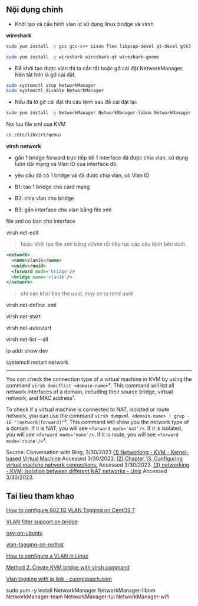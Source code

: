 ## Nội dụng chính

- Khởi tạo và cấu hình vlan id sử dụng linux bridge và virsh

**wireshark**

```sh
sudo yum install -y gcc gcc-c++ bison flex libpcap-devel qt-devel gtk3-devel rpm-build libtool c-ares-devel qt5-qtbase-devel qt5-qtmultimedia-devel qt5-linguist desktop-file-utils
```

```sh
sudo yum install -y wireshark wireshark-qt wireshark-gnome
```

- Để khởi tạo được vlan thì ta cần tắt hoặc gỡ cài đặt NetworkManager. Nên tắt hơn là gỡ cài đặt.

```sh
sudo systemctl stop NetworkManager
sudo systemctl disable NetworkManager
```

- Nếu đã lỡ gỡ cài đặt thì câu lệnh sau để cài đặt lại:

```sh
sudo yum install -y NetworkManager NetworkManager-libnm NetworkManager-team NetworkManager-tui NetworkManager-wifi
```

Noi luu file xml cua KVM

```sh
cd /etc/libvirt/qemu/
```

**virsh network**

- gắn 1 bridge forward trực tiếp tới 1 interface đã được chia vlan, sử dụng luôn dải mạng và Vlan ID của interface đó.
- yêu cầu đã có 1 bridge và đã được chia vlan, có Vlan ID

- B1: tao 1 bridge cho card mạng
- B2: chia vlan cho bridge
- B3: gắn interface cho vlan bằng file xml

file xml co ban cho interface

virsh net-edit <name>

>hoặc khởi tạo file xml bằng vi/vim rồi tiếp tục các câu lệnh bên dưới.

```xml
<network>
  <name>vlan16</name>
  <uuid></uuid>
  <forward mode='bridge'/>
  <bridge name='vlan16'/>
</network>
```

>chi can khai bao the uuid, may se tu rend uuid


virsh net-define <name>.xml

virsh net-start <name>

virsh net-autostart <name>

virsh net-list --all

ip addr show dev <name>

systemctl restart network


___

You can check the connection type of a virtual machine in KVM by using the command
`virsh domiflist <domain-name>`². This command will list all network interfaces of
a domain, including their source bridge, virtual network, and MAC address¹.

To check if a virtual machine is connected
to NAT, isolated or route network, you can use the command
`virsh dumpxml <domain-name> | grep -iE "(network|forward)"`³.
This command will show you the network type of a domain.
If it is NAT, you will see `<forward mode='nat'/>`.
If it is isolated, you will see `<forward mode='none'/>`.
If it is route, you will see `<forward mode='route'/>`³.

Source:
Conversation with Bing, 3/30/2023
[(1) Networking - KVM - Kernel-based Virtual Machine](https://www.linux-kvm.org/page/Networking) Accessed 3/30/2023.
[(2) Chapter 13. Configuring virtual machine network connections.](https://access.redhat.com/documentation/en-us/red_hat_enterprise_linux/8/html/configuring_and_managing_virtualization/configuring-virtual-machine-network-connections_configuring-and-managing-virtualization) Accessed 3/30/2023.
[(3) networking - KVM: isolation between different NAT networks - Unix](https://unix.stackexchange.com/questions/551105/kvm-isolation-between-different-nat-networks) Accessed 3/30/2023.

## Tai lieu tham khao

[How to configure 802.1Q VLAN Tagging on CentOS 7](https://www.snel.com/support/how-to-configure-802-1q-vlan-tagging-on-centos-7/)

[VLAN filter support on bridge](https://developers.redhat.com/blog/2017/09/14/vlan-filter-support-on-bridge#with_vlan_filtering)

[osv-on-ubuntu](https://csint.unr.edu/downloads/lesson-pdfs/08_Networking-RET.pdf)

[vlan-tagging-on-redhat](https://access.redhat.com/documentation/en-us/red_hat_enterprise_linux/7/html/networking_guide/sec-configure_802_1q_vlan_tagging_using_the_command_line)

[How to configure a VLAN in Linux](https://www.redhat.com/sysadmin/vlans-configuration)

[Method 2: Create KVM bridge with virsh command](https://computingforgeeks.com/how-to-create-and-configure-bridge-networking-for-kvm-in-linux/)

[Vlan tagging with ip link - cuongquach.com](https://cuongquach.com/cau-hinh-vlan-tagging-interface-tren-linux.html)

sudo yum -y install NetworkManager NetworkManager-libnm NetworkManager-team NetworkManager-tui NetworkManager-wifi



